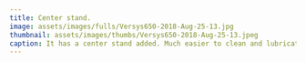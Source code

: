 ```yaml
---
title: Center stand.
image: assets/images/fulls/Versys650-2018-Aug-25-13.jpg
thumbnail: assets/images/thumbs/Versys650-2018-Aug-25-13.jpeg
caption: It has a center stand added. Much easier to clean and lubricate the chain. Also makes it easier to wash the bike; especially the wheels because you can easily turn them without needing to roll the bike around.
---
```

